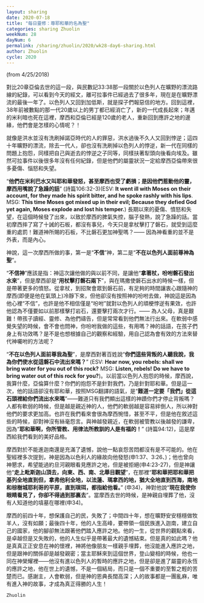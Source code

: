 ```yaml
---
layout: sharing
date: 2020-07-18
title: "每日靈修：尊耶和華的名為聖"
categories: sharing Zhuolin
weekNum: 28
dayNum: 6
permalink: /sharing/zhuolin/2020/wk28-day6-sharing.html
author: Zhuolin
cycle: 2020
---
```

(from 4/25/2018)

對比20章亞倫去世的這一段，與民數記33:38那一段關於以色列人在曠野的漂流路線的紀錄，可以看到今天的經文，離可拉事件已經過去了很多年，現在是在曠野漂流的最後一年了。以色列人又回到加低斯，就是探子們報惡信的地方。回到這裡，38年前被數點的那一代20歲以上的男丁都已經消亡了，新的一代成長起來；年邁的米利暗也死在這裡，摩西和亞倫已經是120歲的老人，重新回到應許之地的邊緣，他們會是怎樣的心情呢？！  

就像是洪水並沒有洗刷掉諾亞時代的人的罪惡，洪水過後不久人又回到悖逆；這四十年曠野的漂流，除去一代人，卻也沒有洗刷掉以色列人的悖逆，新一代在同樣的問題上抱怨，同樣把自己與逝去的悖逆之子同等，同樣扶著犁頭向後看向埃及。雖然可拉事件以後很多年沒有任何紀錄，但是他們的屬靈狀況一定給摩西亞倫帶來很多憂傷、惱怒和失望。  

“**他們在米利巴水又叫耶和華發怒，甚至摩西也受了虧損；是因他們惹動他的靈，摩西用嘴說了急躁的話**” (詩篇106:32-3)(ESV: **It went ill with Moses on their account, for they made his spirit bitter, and he spoke rashly with his lips**. MSG: **This time Moses got mixed up in their evil; Because they defied God yet again, Moses explode and lost his temper.**) 長期以來的憂傷、憤怒和失望，在這個時候發了出來，以致於摩西的脾氣失控，腦子發熱，說了急躁的話。當初摩西摔了寫了十誡的石板，都沒有事兒，今天只是拿杖擊打了磐石，就受到這麼重的處罰！難道神所賜的石板，不比磐石更加神聖嗎？—— 因為神看重的並不是外表，而是內心。  

神說，這一次摩西所做的事，第一是“**不信**”神，第二是“**不在以色列人面前尊神為聖**”。  

“**不信神**”應該是指：神這次讓他做的與以前不同，是讓他“**拿著杖，吩咐磐石發出水來**”，但是摩西卻是“**用杖擊打磐石兩下**”，與在瑪撒使磐石出水的時候一樣，但是帶著更多的憤怒。從拿杖，到招聚會眾到磐石前，有足夠的時間讓衷心跟隨神的摩西(即便是他在氣頭上)冷靜下來，但他卻沒有按照神的吩咐去做，神說這是因為他心裡“不信”，也許是他不相信僅是“吩咐”就對以色列人的頑梗悖逆有果效，也許他認為不僅要如以前那樣擊打岩石，還要擊打兩次才行。—— 為人父母，真是艱難！帶孩子讀經、靈修、為他們禱告，但是常常看到他們無法行出來。在軟弱中感覺失望的時候，會不會也問神，你吩咐我做的這些，有用嗎？神的話語，在孩子們身上有功效嗎？是不是也想根據自己的觀察和經驗，用自己認為會有效的方法來替代神囑咐的方法呢？  

“**不在以色列人面前尊我為聖**”，是摩西對著百姓說“**你們這些背叛的人聽我說，我為你們使水從這磐石中流出來嗎？**” (ESV: **Hear now, you rebels: shall we bring water for you out of this rock?** MSG: **Listen, rebels! Do we have to bring water out of this rock for you?**)。以前當以色列人抱怨的時候，摩西說，我算什麼，亞倫算什麼？你們的抱怨不是針對我們，乃是針對耶和華。但是這一次，他的話語卻沒有耶和華，按照MSG翻譯的語氣，是“**難道一定要「我們」從這石頭裡給你們流出水來嗎**”——難道只有我們顯出這樣的神蹟你們才停止背叛嗎？人都有軟弱的時候，但是越是親近神的人，他們的軟弱越是容易絆倒人，所以神對他們的要求更加高。也許在我們看來會很為摩西惋惜，甚至不平，但是他在敘述這些的時候，卻對神沒有絲毫怨言。與神越發親近，在軟弱被管教以後越發的謙卑，因為“**耶和華啊，你所管教、用律法所教訓的人是有福的！**” (詩篇94:12)，這是摩西給我們看到的美好品格。  

摩西對於不能進迦南還是充滿了遺憾，說他一點哀怨苦悶都沒有是不可能的。他在聖經裡多次提到，神是因為以色利人的緣故向他發怒(申1:37、3:26、)；他也曾向神懇求，希望能過約旦河親眼看見應許之地，但是被拒絕(申4:23-27)，但是神讓他“**走上毗斯迦山頂去，向東、西、南、北舉目觀望**”，在那裡“**耶和華把耶和華把基列全地直到但，拿弗他利全地，以法蓮、瑪拿西的地，猶大全地直到西海，南地和棕樹城耶利哥的平原，直到瑣珥，都指給他看。**” (申34)，神對他說“**現在我使你眼睛看見了，你卻不得過到那裏去**”。當摩西去世的時候，是神親自埋葬了他，沒有人知道他的墳墓在哪裡(申34)。  

摩西的前四十年，想保護自己的民，失敗了；中間四十年，想在曠野安安穩穩做牧羊人，沒有如願；最後四十年，他的人生高峰，要帶領一個民族進入迦南，建立自己的國家，他的腳卻無法跟著他們踏入應許之地。他的一生，從世界的觀點來看，是卓越但是又失敗的，他的人生似乎是帶著最大的遺憾結束。但是真的如此嗎？他是真真正正安息在神的懷裡，神將他像朋友一樣親手埋葬，他沒能進入應許之地，但是跟神的關係卻是越發親密；當主耶穌來到這個世界，登山變相的時候，他也一同在神榮耀裡——他沒有進以色列人的暫時的應許之地，但是卻是進了屬靈的永恆的應許之地，他在世上的遺憾，不是一個結局，而只是一個不重要的至暫之輕的苦楚而已。感謝主，人會軟弱，但是神的恩典長闊高深；人的故事都是一團亂麻，唯有進入神的故事，才成為真正得勝的人生！  

`Zhuolin`  
